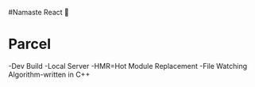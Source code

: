 #Namaste React 🚀

# Parcel
-Dev Build
-Local Server
-HMR=Hot Module Replacement
-File Watching Algorithm-written in C++